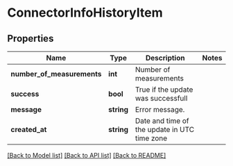 # ConnectorInfoHistoryItem

## Properties
Name | Type | Description | Notes
------------ | ------------- | ------------- | -------------
**number_of_measurements** | **int** | Number of measurements | 
**success** | **bool** | True if the update was successfull | 
**message** | **string** | Error message. | 
**created_at** | **string** | Date and time of the update in UTC time zone | 

[[Back to Model list]](../README.md#documentation-for-models) [[Back to API list]](../README.md#documentation-for-api-endpoints) [[Back to README]](../README.md)


